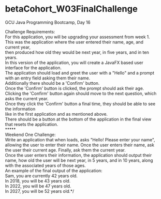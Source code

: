 # betaCohort_W03FinalChallenge
GCU Java Programming Bootcamp, Day 16

Challenge Requirements:<br>
    For this application, you will be upgrading your assessment from week 1.<br>
    This was the application where the user entered their name, age, and current year,<br>
        then produced how old they would be next year, in five years, and in ten years.<br>
    In this version of the application, you will create a JavaFX based user interface for the application.<br>
    The application should load and greet the user with a "Hello" and a prompt<br>
        with an entry field asking them their name.<br>
    Additionally there should be a 'Confirm' button.<br>
    Once the 'Confirm' button is clicked, the prompt should ask their age.<br>
    Clicking the 'Confirm' button again should move to the next question, which asks the current year.<br>
    Once they click the 'Confirm' button a final time, they should be able to see the information<br>
        like in the first application and as mentioned above.<br>
    There should be a button at the bottom of the application in the final view that resets the application.<br>
    *****<br>
        Weekend One Challenge:<br>
        Write an application that when loads, asks "Hello! Please enter your name", allowing the user to enter their name. Once the user enters their name, ask the user their current age. Finally, ask them the current year.<br>
        Once the user enters their information, the application should output their name, how old the user will be next year, in 5 years, and in 10 years, along with the associated years of those ages.<br>
        An example of the final output of the application:<br>
            Sam, you are currently 42 years old.<br>
            In 2018, you will be 43 years old.<br>
            In 2022, you will be 47 years old.<br>
            In 2027, you will be 52 years old.*/<br>
